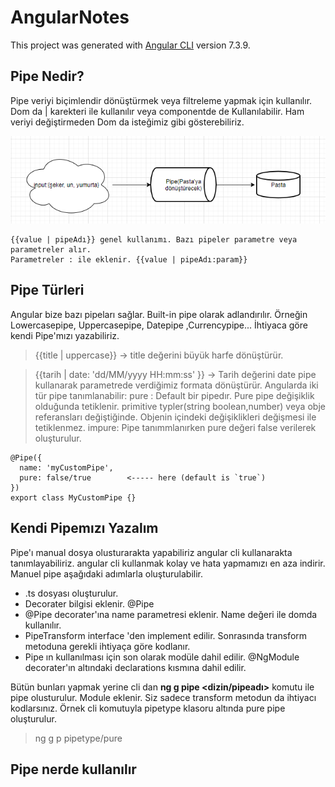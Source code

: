 # AngularNotes

This project was generated with [Angular CLI](https://github.com/angular/angular-cli) version 7.3.9.

## Pipe Nedir?
Pipe veriyi biçimlendir dönüştürmek veya filtreleme yapmak için kullanılır. Dom da | karekteri ile kullanılır veya componentde de Kullanılabilir.
Ham veriyi değiştirmeden Dom da isteğimiz gibi gösterebiliriz.

![Alt text](/src/assets/pipe.png)


```
{{value | pipeAdı}} genel kullanımı. Bazı pipeler parametre veya parametreler alır.
Parametreler : ile eklenir. {{value | pipeAdı:param}}
```

## Pipe Türleri
Angular bize bazı pipeları sağlar. Built-in pipe olarak adlandırılır. Örneğin Lowercasepipe, Uppercasepipe, Datepipe ,Currencypipe... İhtiyaca göre kendi Pipe'mızı yazabiliriz.

> {{title | uppercase}} &#8594; title değerini büyük harfe dönüştürür.

>{{tarih | date: 'dd/MM/yyyy HH:mm:ss' }} &#8594; Tarih değerini date pipe kullanarak parametrede verdiğimiz formata dönüştürür. 
Angularda iki tür pipe tanımlanabilir:
pure : Default bir pipedır. Pure pipe değişiklik olduğunda tetiklenir.
primitive typler(string boolean,number)
veya obje referansları değiştiğinde.
Objenin içindeki değişiklikleri değişmesi ile tetiklenmez. 
impure: Pipe tanımmlanırken pure değeri false verilerek oluşturulur.

```
@Pipe({
  name: 'myCustomPipe', 
  pure: false/true        <----- here (default is `true`)
})
export class MyCustomPipe {}
```

## Kendi Pipemızı Yazalım
Pipe'ı manual dosya olusturarakta yapabiliriz angular cli kullanarakta tanımlayabiliriz.
angular cli kullanmak kolay ve hata yapmamızı en aza indirir. Manuel pipe aşağıdaki adımlarla oluşturulabilir.
* .ts dosyası oluşturulur.
* Decorater bilgisi eklenir. @Pipe 
* @Pipe decorater'ına name parametresi eklenir. Name değeri ile domda kullanılır.
* PipeTransform interface 'den implement edilir. Sonrasında transform metoduna gerekli ihtiyaça göre kodlanır.
* Pipe ın kullanılması için son olarak modüle dahil edilir.
@NgModule decorater'ın altındaki declarations kısmına dahil edilir.

Bütün bunları yapmak yerine cli dan **ng g pipe <dizin/pipeadı>** komutu ile pipe olusturulur. Module eklenir. Siz sadece transform metodun da ihtiyacı kodlarsınız. 
Örnek cli komutuyla pipetype klasoru altında pure pipe oluşturulur.
> ng g p pipetype/pure


## Pipe nerde kullanılır